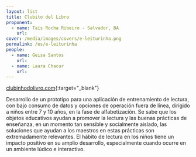 ```yaml
---
layout: list
title: Clubito del Libro
proponent:
  - name: Taís Rocha Ribeiro - Salvador, BA
    url: 
cover: /media/images/covers/e-leiturinha.png
permalink: /es/e-leiturinha
people:
  - name: Geisa Santos
    url: 
  - name: Laura Chacur
    url: 
---
```



[clubinhodolivro.com](https://clubinhodolivro.com/){:target="_blank"}
  
  
Desarrollo de un prototipo para una aplicación de entrenamiento de lectura, con bajo consumo de datos y opciones de operación fuera de línea, dirigido a niños entre 7 y 10 años, en la fase de alfabetización.
Se sabe que los objetos educativos ayudan a promover la lectura y las buenas prácticas de enseñanza, en un momento tan sensible y socialmente aislado, las soluciones que ayudan a los maestros en estas prácticas son extremadamente relevantes. El hábito de lectura en los niños tiene un impacto positivo en su amplio desarrollo, especialmente cuando ocurre en un ambiente lúdico e interactivo.
